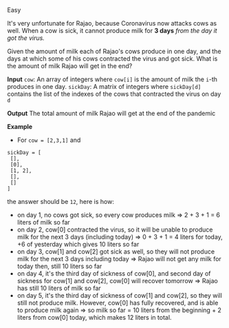 Easy
 
 It's very unfortunate for Rajao, because Coronavirus now attacks cows as
 well. When a cow is sick, it cannot produce milk for **3 days** *from the day
 it got the virus.*
 
 Given the amount of milk each of Rajao's cows produce in one day, and the
 days at which some of his cows contracted the virus and got sick. What is the
 amount of milk Rajao will get in the end?
 
 __Input__ 
 `cow`: An array of integers where `cow[i]` is the amount of milk the
 `i`-th produces in one day. 
 `sickDay`: A matrix of integers where
 `sickDay[d]` contains the list of the indexes of the cows that contracted the
 virus on day `d`
 
 __Output__
 The total amount of milk Rajao will get at the end of the pandemic
 
 __Example__
 - For `cow = [2,3,1]` and 
 ```
 sickDay = [
  [],
  [0],
  [1, 2],
  [],
  []
 ]
 ```
 the answer should be `12`, here is how:
 - on day 1, no cows got sick, so every cow produces milk => 2 + 3 + 1 = 6 liters of milk so far
 - on day 2, cow[0] contracted the virus, so it will be unable to produce milk for the next 3 days (including today) => 0 + 3 + 1 = 4 liters for today, +6 of yesterday which gives 10 liters so far
 - on day 3, cow[1] and cow[2] got sick as well, so they will not produce milk for the next 3 days including today => Rajao will not get any milk for today then, still 10 liters so far
 - on day 4, it's the third day of sickness of cow[0], and second day of sickness for cow[1] and cow[2], cow[0] will recover tomorrow => Rajao has still 10 liters of milk so far
 - on day 5, it's the third day of sickness of cow[1] and cow[2], so they will still not produce milk. However, cow[0] has fully recovered, and is able to produce milk again => so milk so far = 10 liters from the beginning + 2 liters from cow[0] today, which makes 12 liters in total.
